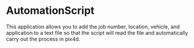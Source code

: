 # AutomationScript
 This application allows you to add the job number, location, vehicle, and application to a text file so that the script will read the file and automatically carry out the process in pix4d.
